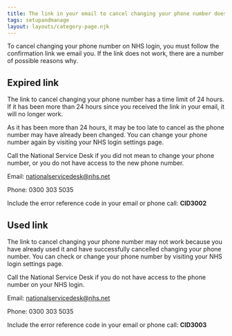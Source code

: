 ```yaml
---
title: The link in your email to cancel changing your phone number does not work
tags: setupandmanage
layout: layouts/category-page.njk
---
```

To cancel changing your phone number on NHS login, you must follow the confirmation link we email you. If the link does not work, there are a number of possible reasons why.

## Expired link
The link to cancel changing your phone number has a time limit of 24 hours. If it has been more than 24 hours since you received the link in your email, it will no longer work.

As it has been more than 24 hours, it may be too late to cancel as the phone number may have already been changed. You can change your phone number again by visiting your NHS login settings page.

Call the National Service Desk if you did not mean to change your phone number, or you do not have access to the new phone number.

Email: nationalservicedesk@nhs.net

Phone: 0300 303 5035

Include the error reference code in your email or phone call: **CID3002**

## Used link
The link to cancel changing your phone number may not work because you have already used it and have successfully cancelled changing your phone number. You can check or change your phone number by visiting your NHS login settings page.

Call the National Service Desk if you do not have access to the phone number on your NHS login.

Email: nationalservicedesk@nhs.net

Phone: 0300 303 5035

Include the error reference code in your email or phone call: **CID3003**